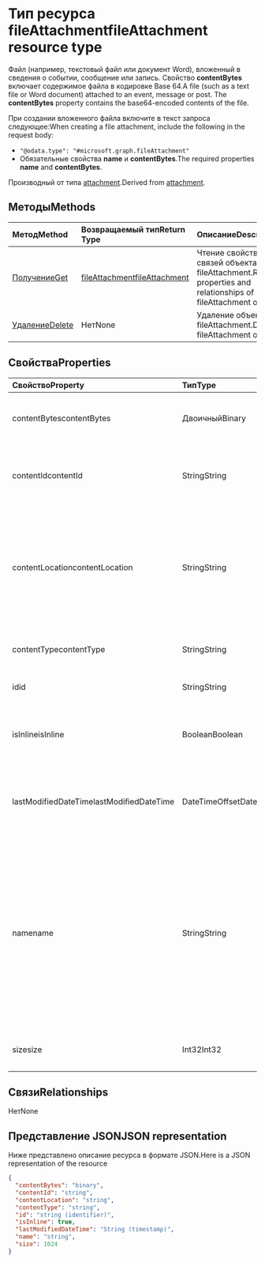 # <a name="fileattachment-resource-type"></a><span data-ttu-id="30a74-101">Тип ресурса fileAttachment</span><span class="sxs-lookup"><span data-stu-id="30a74-101">fileAttachment resource type</span></span>

<span data-ttu-id="30a74-p101">Файл (например, текстовый файл или документ Word), вложенный в сведения о событии, сообщение или запись. Свойство **contentBytes** включает содержимое файла в кодировке Base 64.</span><span class="sxs-lookup"><span data-stu-id="30a74-p101">A file (such as a text file or Word document) attached to an event, message or post. The  **contentBytes** property contains the base64-encoded contents of the file.</span></span>  

<span data-ttu-id="30a74-104">При создании вложенного файла включите в текст запроса следующее:</span><span class="sxs-lookup"><span data-stu-id="30a74-104">When creating a file attachment, include the following in the request body:</span></span>

* `"@odata.type": "#microsoft.graph.fileAttachment"`
* <span data-ttu-id="30a74-105">Обязательные свойства **name** и **contentBytes**.</span><span class="sxs-lookup"><span data-stu-id="30a74-105">The required properties **name** and **contentBytes**.</span></span>

<span data-ttu-id="30a74-106">Производный от типа [attachment](attachment.md).</span><span class="sxs-lookup"><span data-stu-id="30a74-106">Derived from [attachment](attachment.md).</span></span>

## <a name="methods"></a><span data-ttu-id="30a74-107">Методы</span><span class="sxs-lookup"><span data-stu-id="30a74-107">Methods</span></span>

| <span data-ttu-id="30a74-108">Метод</span><span class="sxs-lookup"><span data-stu-id="30a74-108">Method</span></span>       | <span data-ttu-id="30a74-109">Возвращаемый тип</span><span class="sxs-lookup"><span data-stu-id="30a74-109">Return Type</span></span>  |<span data-ttu-id="30a74-110">Описание</span><span class="sxs-lookup"><span data-stu-id="30a74-110">Description</span></span>|
|:---------------|:--------|:----------|
|[<span data-ttu-id="30a74-111">Получение</span><span class="sxs-lookup"><span data-stu-id="30a74-111">Get</span></span>](../api/attachment_get.md) | [<span data-ttu-id="30a74-112">fileAttachment</span><span class="sxs-lookup"><span data-stu-id="30a74-112">fileAttachment</span></span>](fileattachment.md) |<span data-ttu-id="30a74-113">Чтение свойств и связей объекта fileAttachment.</span><span class="sxs-lookup"><span data-stu-id="30a74-113">Read properties and relationships of fileAttachment object.</span></span>|
|[<span data-ttu-id="30a74-114">Удаление</span><span class="sxs-lookup"><span data-stu-id="30a74-114">Delete</span></span>](../api/attachment_delete.md) | <span data-ttu-id="30a74-115">Нет</span><span class="sxs-lookup"><span data-stu-id="30a74-115">None</span></span> |<span data-ttu-id="30a74-116">Удаление объекта fileAttachment.</span><span class="sxs-lookup"><span data-stu-id="30a74-116">Delete fileAttachment object.</span></span> |

## <a name="properties"></a><span data-ttu-id="30a74-117">Свойства</span><span class="sxs-lookup"><span data-stu-id="30a74-117">Properties</span></span>
| <span data-ttu-id="30a74-118">Свойство</span><span class="sxs-lookup"><span data-stu-id="30a74-118">Property</span></span>     | <span data-ttu-id="30a74-119">Тип</span><span class="sxs-lookup"><span data-stu-id="30a74-119">Type</span></span>   |<span data-ttu-id="30a74-120">Описание</span><span class="sxs-lookup"><span data-stu-id="30a74-120">Description</span></span>|
|:---------------|:--------|:----------|
|<span data-ttu-id="30a74-121">contentBytes</span><span class="sxs-lookup"><span data-stu-id="30a74-121">contentBytes</span></span>|<span data-ttu-id="30a74-122">Двоичный</span><span class="sxs-lookup"><span data-stu-id="30a74-122">Binary</span></span>|<span data-ttu-id="30a74-123">Содержимое файла в кодировке base64.</span><span class="sxs-lookup"><span data-stu-id="30a74-123">The base64-encoded contents of the file.</span></span>|
|<span data-ttu-id="30a74-124">contentId</span><span class="sxs-lookup"><span data-stu-id="30a74-124">contentId</span></span>|<span data-ttu-id="30a74-125">String</span><span class="sxs-lookup"><span data-stu-id="30a74-125">String</span></span>|<span data-ttu-id="30a74-126">Идентификатор вложения в хранилище Exchange.</span><span class="sxs-lookup"><span data-stu-id="30a74-126">The ID of the attachment in the Exchange store.</span></span>|
|<span data-ttu-id="30a74-127">contentLocation</span><span class="sxs-lookup"><span data-stu-id="30a74-127">contentLocation</span></span>|<span data-ttu-id="30a74-128">String</span><span class="sxs-lookup"><span data-stu-id="30a74-128">String</span></span>|<span data-ttu-id="30a74-129">Универсальный код ресурса (URI), который соответствует расположению содержимого вложения.</span><span class="sxs-lookup"><span data-stu-id="30a74-129">The Uniform Resource Identifier (URI) that corresponds to the location of the content of the attachment.</span></span>|
|<span data-ttu-id="30a74-130">contentType</span><span class="sxs-lookup"><span data-stu-id="30a74-130">contentType</span></span>|<span data-ttu-id="30a74-131">String</span><span class="sxs-lookup"><span data-stu-id="30a74-131">String</span></span>|<span data-ttu-id="30a74-132">Тип контента этого вложения.</span><span class="sxs-lookup"><span data-stu-id="30a74-132">The content type of the attachment.</span></span>|
|<span data-ttu-id="30a74-133">id</span><span class="sxs-lookup"><span data-stu-id="30a74-133">id</span></span>|<span data-ttu-id="30a74-134">String</span><span class="sxs-lookup"><span data-stu-id="30a74-134">String</span></span>|<span data-ttu-id="30a74-135">Идентификатор вложения.</span><span class="sxs-lookup"><span data-stu-id="30a74-135">The attachment ID.</span></span>|
|<span data-ttu-id="30a74-136">isInline</span><span class="sxs-lookup"><span data-stu-id="30a74-136">isInline</span></span>|<span data-ttu-id="30a74-137">Boolean</span><span class="sxs-lookup"><span data-stu-id="30a74-137">Boolean</span></span>|<span data-ttu-id="30a74-138">Задано значение true, если это встроенное вложение.</span><span class="sxs-lookup"><span data-stu-id="30a74-138">Set to true if this is an inline attachment.</span></span>|
|<span data-ttu-id="30a74-139">lastModifiedDateTime</span><span class="sxs-lookup"><span data-stu-id="30a74-139">lastModifiedDateTime</span></span>|<span data-ttu-id="30a74-140">DateTimeOffset</span><span class="sxs-lookup"><span data-stu-id="30a74-140">DateTimeOffset</span></span>|<span data-ttu-id="30a74-141">Дата и время последнего изменения вложения.</span><span class="sxs-lookup"><span data-stu-id="30a74-141">The date and time when the attachment was last modified.</span></span>|
|<span data-ttu-id="30a74-142">name</span><span class="sxs-lookup"><span data-stu-id="30a74-142">name</span></span>|<span data-ttu-id="30a74-143">String</span><span class="sxs-lookup"><span data-stu-id="30a74-143">String</span></span>|<span data-ttu-id="30a74-144">Имя, представляющее текст, который отображается под значком, представляющим внедренное вложение. Оно может не быть фактическим именем файла.</span><span class="sxs-lookup"><span data-stu-id="30a74-144">The name representing the text that is displayed below the icon representing the embedded attachment.This does not need to be the actual file name.</span></span>|
|<span data-ttu-id="30a74-145">size</span><span class="sxs-lookup"><span data-stu-id="30a74-145">size</span></span>|<span data-ttu-id="30a74-146">Int32</span><span class="sxs-lookup"><span data-stu-id="30a74-146">Int32</span></span>|<span data-ttu-id="30a74-147">Размер вложения в байтах.</span><span class="sxs-lookup"><span data-stu-id="30a74-147">The size in bytes of the attachment.</span></span>|

## <a name="relationships"></a><span data-ttu-id="30a74-148">Связи</span><span class="sxs-lookup"><span data-stu-id="30a74-148">Relationships</span></span>
<span data-ttu-id="30a74-149">Нет</span><span class="sxs-lookup"><span data-stu-id="30a74-149">None</span></span>


## <a name="json-representation"></a><span data-ttu-id="30a74-150">Представление JSON</span><span class="sxs-lookup"><span data-stu-id="30a74-150">JSON representation</span></span>

<span data-ttu-id="30a74-151">Ниже представлено описание ресурса в формате JSON.</span><span class="sxs-lookup"><span data-stu-id="30a74-151">Here is a JSON representation of the resource</span></span>

<!-- {
  "blockType": "resource",
  "baseType": "microsoft.graph.attachment",
  "optionalProperties": [

  ],
  "@odata.type": "microsoft.graph.fileAttachment"
}-->

```json
{
  "contentBytes": "binary",
  "contentId": "string",
  "contentLocation": "string",
  "contentType": "string",
  "id": "string (identifier)",
  "isInline": true,
  "lastModifiedDateTime": "String (timestamp)",
  "name": "string",
  "size": 1024
}

```

<!-- uuid: 8fcb5dbc-d5aa-4681-8e31-b001d5168d79
2015-10-25 14:57:30 UTC -->
<!-- {
  "type": "#page.annotation",
  "description": "fileAttachment resource",
  "keywords": "",
  "section": "documentation",
  "tocPath": ""
}-->
